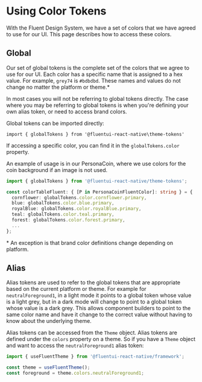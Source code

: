 # Using Color Tokens

With the Fluent Design System, we have a set of colors that we have agreed to use for our UI.
This page describes how to access these colors.

## Global

Our set of global tokens is the complete set of the colors that we agree to use for our UI. Each color has a specific name that is assigned to a hex value. For example, `grey74` is `#bdbdbd`.
These names and values do not change no matter the platform or theme.\*

In most cases you will not be referring to global tokens directly. The case where you may be referring to global tokens is when you're defining your own alias token, or need to access brand colors.

Global tokens can be imported directly:

`import { globalTokens } from '@fluentui-react-native\theme-tokens'`

If accessing a specific color, you can find it in the `globalTokens.color` property.

An example of usage is in our PersonaCoin, where we use colors for the coin background if an image is not used.

```ts
import { globalTokens } from '@fluentui-react-native/theme-tokens';

const colorTableFluent: { [P in PersonaCoinFluentColor]: string } = {
  cornflower: globalTokens.color.cornflower.primary,
  blue: globalTokens.color.blue.primary,
  royalBlue: globalTokens.color.royalBlue.primary,
  teal: globalTokens.color.teal.primary,
  forest: globalTokens.color.forest.primary,
  ...
};
```

\* An exception is that brand color definitions change depending on platform.

## Alias

Alias tokens are used to refer to the global tokens that are appropriate based on the current platform or theme. For example for `neutralForeground1`, in a light mode it points to a global token whose value is a light grey, but in a dark mode will change to point to a global token whose value is a dark grey. This allows component builders to point to the same color name and have it change to the correct value without having to know about the underlying theme.

Alias tokens can be accessed from the `Theme` object. Alias tokens are defined under the `colors` property on a theme. So if you have a `Theme` object and want to access the `neutralForeground1` alias token:

```ts
import { useFluentTheme } from '@fluentui-react-native/framework';

const theme = useFluentTheme();
const foreground = theme.colors.neutralForeground1;
```
